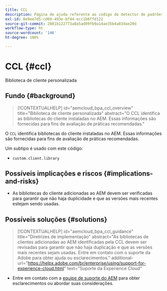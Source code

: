 ```yaml
---
title: CCL
description: Página de ajuda referente ao código do detector de padrões.
exl-id: 8e9ee7d5-cd69-493e-bf44-ecc1b6ffd122
source-git-commit: 2881b122773a8a5ad09fb9a14ae35b4a83dae20d
workflow-type: ht
source-wordcount: '146'
ht-degree: 100%

---
```


# CCL {#ccl}

Biblioteca de cliente personalizada

## Fundo {#background}

>[!CONTEXTUALHELP]
>id="aemcloud_bpa_ccl_overview"
>title="Biblioteca de cliente personalizada"
>abstract="O CCL identifica as bibliotecas do cliente instaladas no AEM. Essas informações são fornecidas para fins de avaliação de práticas recomendadas."

O `CCL` identifica bibliotecas do cliente instaladas no AEM. Essas informações são fornecidas para fins de avaliação de práticas recomendadas.

Um subtipo é usado com este código:

* `custom.client.library`

## Possíveis implicações e riscos {#implications-and-risks}

* As bibliotecas do cliente adicionadas ao AEM devem ser verificadas para garantir que não haja duplicidade e que as versões mais recentes estejam sendo usadas.

## Possíveis soluções {#solutions}

>[!CONTEXTUALHELP]
>id="aemcloud_bpa_ccl_guidance"
>title="Diretrizes de implementação"
>abstract="As bibliotecas de clientes adicionadas ao AEM identificadas pela CCL devem ser revisadas para garantir que não haja duplicação e que as versões mais recentes sejam usadas. Entre em contato com o suporte da Adobe para obter ajuda ou esclarecimentos."
>additional-url="https://helpx.adobe.com/br/enterprise/using/support-for-experience-cloud.html" text="Suporte da Experience Cloud"

* Entre em contato com a [equipe de suporte do AEM](https://helpx.adobe.com/br/enterprise/using/support-for-experience-cloud.html) para obter esclarecimentos ou abordar suas considerações.
